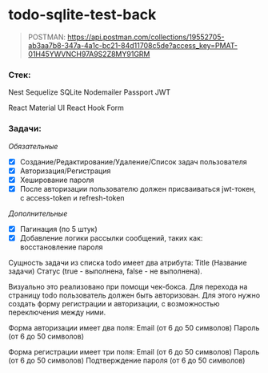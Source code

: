 # todo-sqlite-test-back

> POSTMAN: https://api.postman.com/collections/19552705-ab3aa7b8-347a-4a1c-bc21-84d11708c5de?access_key=PMAT-01H45YWVNCH97A9S2Z8MY91GRM

### Стек:

Nest
Sequelize
SQLite
Nodemailer
Passport JWT

React
Material UI
React Hook Form

### Задачи:

_Обязательные_

- [x] Создание/Редактирование/Удаление/Список задач пользователя
- [x] Авторизация/Регистрация
- [x] Хеширование пароля
- [x] После авторизации пользователю должен присваиваться jwt-токен, с access-token и refresh-token

_Дополнительные_

- [x] Пагинация (по 5 штук)
- [x] Добавление логики рассылки сообщений, таких как: восстановление пароля

Сущность задачи из списка todo имеет два атрибута:
Title (Название задачи)
Статус (true - выполнена, false - не выполнена).

Визуально это реализовано при помощи чек-бокса. Для перехода на страницу todo пользователь должен быть авторизован. Для этого нужно создать форму регистрации и авторизации, с возможностью переключения между ними.

Форма авторизации имеет два поля:
Email (от 6 до 50 символов)
Пароль (от 6 до 50 символов)

Форма регистрации имеет три поля:
Email (от 6 до 50 символов)
Пароль (от 6 до 50 символов)
Подтверждение пароля (от 6 до 50 символов)
